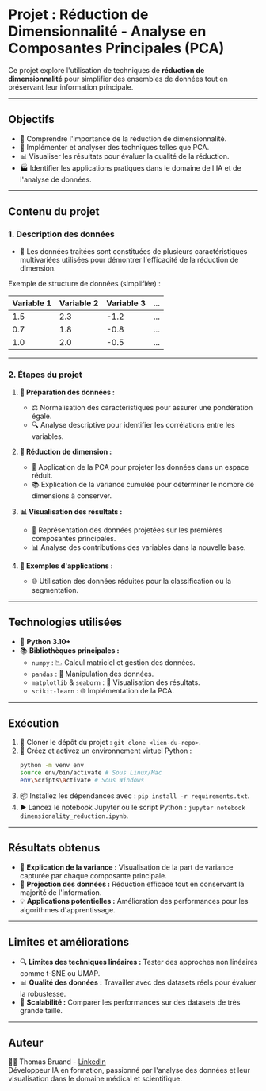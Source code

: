 # Projet : Réduction de Dimensionnalité - Analyse en Composantes Principales (PCA)

Ce projet explore l'utilisation de techniques de **réduction de dimensionnalité** pour simplifier des ensembles de données tout en préservant leur information principale.

---

## Objectifs

- 🧠 Comprendre l'importance de la réduction de dimensionnalité.
- 🔬 Implémenter et analyser des techniques telles que PCA.
- 📊 Visualiser les résultats pour évaluer la qualité de la réduction.
- 🏭 Identifier les applications pratiques dans le domaine de l'IA et de l'analyse de données.

---

## Contenu du projet

### 1. **Description des données**

- 📃 Les données traitées sont constituées de plusieurs caractéristiques multivariées utilisées pour démontrer l'efficacité de la réduction de dimension.

Exemple de structure de données (simplifiée) :

| Variable 1 | Variable 2 | Variable 3 | ... |
| ---------- | ---------- | ---------- | --- |
| 1.5        | 2.3        | -1.2       | ... |
| 0.7        | 1.8        | -0.8       | ... |
| 1.0        | 2.0        | -0.5       | ... |

---

### 2. **Étapes du projet**

1. **📃 Préparation des données :**

   - ⚖️ Normalisation des caractéristiques pour assurer une pondération égale.
   - 🔍 Analyse descriptive pour identifier les corrélations entre les variables.

2. **🔬 Réduction de dimension :**

   - 🔢 Application de la PCA pour projeter les données dans un espace réduit.
   - 📚 Explication de la variance cumulée pour déterminer le nombre de dimensions à conserver.

3. **📊 Visualisation des résultats :**

   - 🔄 Représentation des données projetées sur les premières composantes principales.
   - 📊 Analyse des contributions des variables dans la nouvelle base.

4. **🚀 Exemples d'applications :**
   - 🌐 Utilisation des données réduites pour la classification ou la segmentation.

---

## Technologies utilisées

- 🐍 **Python 3.10+**
- 📚 **Bibliothèques principales :**
  - `numpy` : 📉 Calcul matriciel et gestion des données.
  - `pandas` : 📂 Manipulation des données.
  - `matplotlib` & `seaborn` : 🎨 Visualisation des résultats.
  - `scikit-learn` : 🌐 Implémentation de la PCA.

---

## Exécution

1. 🔧 Cloner le dépôt du projet : `git clone <lien-du-repo>`.
2. 🚪 Créez et activez un environnement virtuel Python :
   ```bash
   python -m venv env
   source env/bin/activate # Sous Linux/Mac
   env\Scripts\activate # Sous Windows
   ```
3. 📦 Installez les dépendances avec : `pip install -r requirements.txt`.
4. ▶️ Lancez le notebook Jupyter ou le script Python : `jupyter notebook dimensionality_reduction.ipynb`.

---

## Résultats obtenus

- 🔢 **Explication de la variance :** Visualisation de la part de variance capturée par chaque composante principale.
- 🔄 **Projection des données :** Réduction efficace tout en conservant la majorité de l'information.
- 💡 **Applications potentielles :** Amélioration des performances pour les algorithmes d'apprentissage.

---

## Limites et améliorations

- 🔍 **Limites des techniques linéaires :** Tester des approches non linéaires comme t-SNE ou UMAP.
- 📊 **Qualité des données :** Travailler avec des datasets réels pour évaluer la robustesse.
- 🌌 **Scalabilité :** Comparer les performances sur des datasets de très grande taille.

---

## Auteur

👩‍💻 Thomas Bruand - [LinkedIn](https://www.linkedin.com/in/tbruand/)  
Développeur IA en formation, passionné par l'analyse des données et leur visualisation dans le domaine médical et scientifique.
